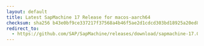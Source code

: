 ```yaml
---
layout: default
title: Latest SapMachine 17 Release for macos-aarch64
checksum: sha256 b43e0bf9ce337217f37568a4b46f5ae2d1cdcd303bd18925a20ed87a6768981b
redirect_to:
  - https://github.com/SAP/SapMachine/releases/download/sapmachine-17.0.12/sapmachine-jre-17.0.12_macos-aarch64_bin.tar.gz
---
```

